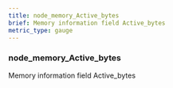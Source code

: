 ```yaml
---
title: node_memory_Active_bytes
brief: Memory information field Active_bytes
metric_type: gauge
---
```

### node_memory_Active_bytes

Memory information field Active_bytes